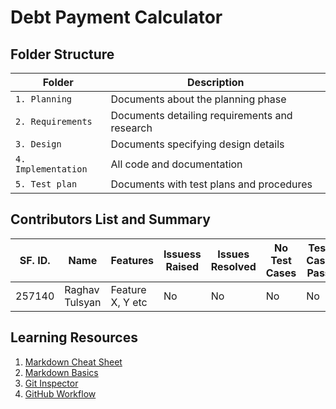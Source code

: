 # Debt Payment Calculator

## Folder Structure
Folder              | Description
------------------- | -----------------------------------------
`1. Planning   `    | Documents about the planning phase
`2. Requirements`   | Documents detailing requirements and research
`3. Design`         | Documents specifying design details
`4. Implementation` | All code and documentation
`5. Test plan`      | Documents with test plans and procedures

## Contributors List and Summary

SF. ID. |  Name   |    Features    | Issuess Raised |Issues Resolved|No Test Cases|Test Case Pass
--------|---------|----------------|----------------|---------------|-------------|--------------
257140  | Raghav Tulsyan | Feature X, Y etc    |  No     |  No   | No   | No       

## Learning Resources
1. [Markdown Cheat Sheet](https://github.com/adam-p/markdown-here/wiki/Markdown-Cheatsheet)
2. [Markdown Basics](https://guides.github.com/features/mastering-markdown/)
3. [Git Inspector](https://github.com/ejwa/gitinspector.git)
4. [GitHub Workflow](https://docs.github.com/en/actions/learn-github-action)
